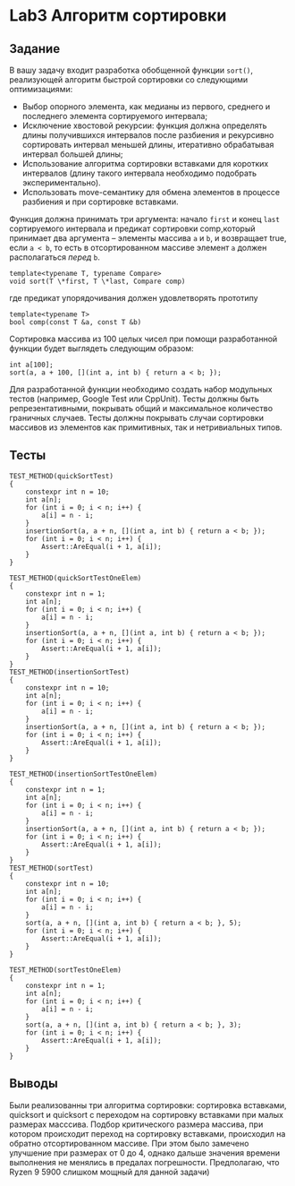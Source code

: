 # Lab3 Алгоритм сортировки
## Задание 
В вашу задачу входит разработка обобщенной функции `sort()`, реализующей алгоритм быстрой сортировки со следующими оптимизациями:

- Выбор опорного элемента, как медианы из первого, среднего и последнего элемента сортируемого интервала;
- Исключение хвостовой рекурсии: функция должна определять длины получившихся интервалов после разбиения и рекурсивно сортировать интервал меньшей длины, итеративно обрабатывая интервал большей длины;
- Использование алгоритма сортировки вставками для коротких интервалов (длину такого интервала необходимо подобрать экспериментально).
- Использовать move-семантику для обмена элементов в процессе разбиения и при сортировке вставками.

Функция должна принимать три аргумента: начало `first` и конец `last` сортируемого интервала и предикат сортировки comp,который принимает два аргумента – элементы массива `a` и `b`, и возвращает true, если `a < b`, то есть в отсортированном массиве элемент `a` должен располагаться *перед* `b`.
```
template<typename T, typename Compare>
void sort(T \*first, T \*last, Compare comp)
```
где предикат упорядочивания должен удовлетворять прототипу 
```
template<typename T>
bool comp(const T &a, const T &b)
```
Сортировка массива из 100 целых чисел при помощи разработанной функции будет выглядеть следующим образом:
```
int a[100];
sort(a, a + 100, [](int a, int b) { return a < b; });
```
Для разработанной функции необходимо создать набор модульных тестов (например, Google Test или CppUnit). Тесты должны быть репрезентативными, покрывать общий и максимальное количество граничных случаев. Тесты должны покрывать случаи сортировки массивов из элементов как примитивных, так и нетривиальных типов.

## Тесты
```
TEST_METHOD(quickSortTest)
{
	constexpr int n = 10;
	int a[n];
	for (int i = 0; i < n; i++) {
		a[i] = n - i;
	}
	insertionSort(a, a + n, [](int a, int b) { return a < b; });
	for (int i = 0; i < n; i++) {
		Assert::AreEqual(i + 1, a[i]);
	}
}

TEST_METHOD(quickSortTestOneElem)
{
	constexpr int n = 1;
	int a[n];
	for (int i = 0; i < n; i++) {
		a[i] = n - i;
	}
	insertionSort(a, a + n, [](int a, int b) { return a < b; });
	for (int i = 0; i < n; i++) {
		Assert::AreEqual(i + 1, a[i]);
	}
}
TEST_METHOD(insertionSortTest)
{
	constexpr int n = 10;
	int a[n];
	for (int i = 0; i < n; i++) {
		a[i] = n - i;
	}
	insertionSort(a, a + n, [](int a, int b) { return a < b; });
	for (int i = 0; i < n; i++) {
		Assert::AreEqual(i + 1, a[i]);
	}
}

TEST_METHOD(insertionSortTestOneElem)
{
	constexpr int n = 1;
	int a[n];
	for (int i = 0; i < n; i++) {
		a[i] = n - i;
	}
	insertionSort(a, a + n, [](int a, int b) { return a < b; });
	for (int i = 0; i < n; i++) {
		Assert::AreEqual(i + 1, a[i]);
	}
}
TEST_METHOD(sortTest)
{
	constexpr int n = 10;
	int a[n];
	for (int i = 0; i < n; i++) {
		a[i] = n - i;
	}
	sort(a, a + n, [](int a, int b) { return a < b; }, 5);
	for (int i = 0; i < n; i++) {
		Assert::AreEqual(i + 1, a[i]);
	}
}

TEST_METHOD(sortTestOneElem)
{
	constexpr int n = 1;
	int a[n];
	for (int i = 0; i < n; i++) {
		a[i] = n - i;
	}
	sort(a, a + n, [](int a, int b) { return a < b; }, 3);
	for (int i = 0; i < n; i++) {
		Assert::AreEqual(i + 1, a[i]);
	}
}
```
## Выводы
Были реализованны три алгоритма сортировки: сортировка вставками, quicksort и quicksort с переходом на сортировку вставками при малых размерах масссива.
Подбор критического размера массива, при котором происходит переход на сортировку вставками, происходил на обратно отсортированном массиве.
При этом было замечено улучшение при размерах от 0 до 4, однако дальше значения времени выполнения не менялись в предалах погрешности. 
Предполагаю, что Ryzen 9 5900 слишком мощный для данной задачи)